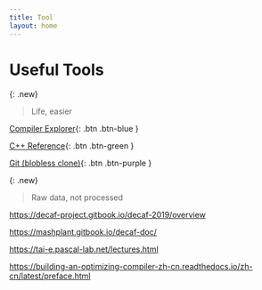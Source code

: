 ```yaml
---
title: Tool
layout: home
---
```


# Useful Tools

{: .new}
> Life, easier

[Compiler Explorer](https://godbolt.org/){: .btn .btn-blue }

[C++ Reference](https://en.cppreference.com/w/){: .btn .btn-green }

[Git (blobless clone)](https://github.blog/2020-12-21-get-up-to-speed-with-partial-clone-and-shallow-clone/){: .btn .btn-purple }

{: .new}
> Raw data, not processed

https://decaf-project.gitbook.io/decaf-2019/overview

https://mashplant.gitbook.io/decaf-doc/

https://tai-e.pascal-lab.net/lectures.html

https://building-an-optimizing-compiler-zh-cn.readthedocs.io/zh-cn/latest/preface.html
